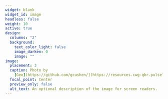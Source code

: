 ```yaml
---
widget: blank
widget_id: image
headless: false
weight: 10
active: true
design:
  columns: "2"
  background:
    text_color_light: false
    image_darken: 0
    image: ""
image:
  placement: 3
  caption: Photo by
    [Geo](https://github.com/gcushen/](https://resources.cwg-qbr.pulselive.com/photo-resources/2022/05/10/76cae659-b6ac-41bc-abc7-b672459da4f6/Warwick.jpg?width=910)
  focal_point: Center
  preview_only: false
  alt_text: An optional description of the image for screen readers.
---
```


